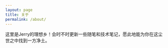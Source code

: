 ```yaml
---
layout: page
title: 关于
permalink: /about/
---
```


这里是Jerry的理想乡！会时不时更新一些随笔和技术笔记，愿此地能为你在这尘世之中找到一方净土。
